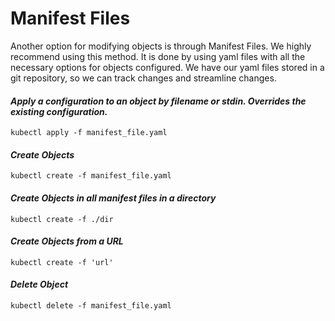 # Manifest Files

Another option for modifying objects is through Manifest Files. We highly recommend using this method. It is done by using yaml files with all the necessary options for objects configured. We have our yaml files stored in a git repository, so we can track changes and streamline changes.

#### _Apply a configuration to an object by filename or stdin. Overrides the existing configuration._
```
kubectl apply -f manifest_file.yaml
```
#### _Create Objects_
```
kubectl create -f manifest_file.yaml
```
#### _Create Objects in all manifest files in a directory_
```
kubectl create -f ./dir
```
#### _Create Objects from a URL_
```
kubectl create -f 'url'
```
#### _Delete Object_
```
kubectl delete -f manifest_file.yaml
```
